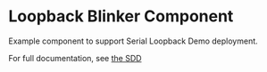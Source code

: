 # Loopback Blinker Component

Example component to support Serial Loopback Demo deployment.

For full documentation, see [the SDD](docs/sdd.md)
